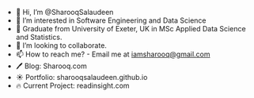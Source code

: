 - 👋 Hi, I’m @SharooqSalaudeen
- 👀 I’m interested in Software Engineering and Data Science
- 🌱 Graduate from University of Exeter, UK in MSc Applied Data Science and Statistics. 
- 💞️ I’m looking to collaborate.
- 📫 How to reach me? - Email me at iamsharooq@gmail.com
- 🖊️ Blog: Sharooq.com
- ☀️ Portfolio: sharooqsalaudeen.github.io
- 🔥 Current Project: readinsight.com

<!---
SharooqSalaudeen/SharooqSalaudeen is a ✨ special ✨ repository because its `README.md` (this file) appears on your GitHub profile.
You can click the Preview link to take a look at your changes.
--->
